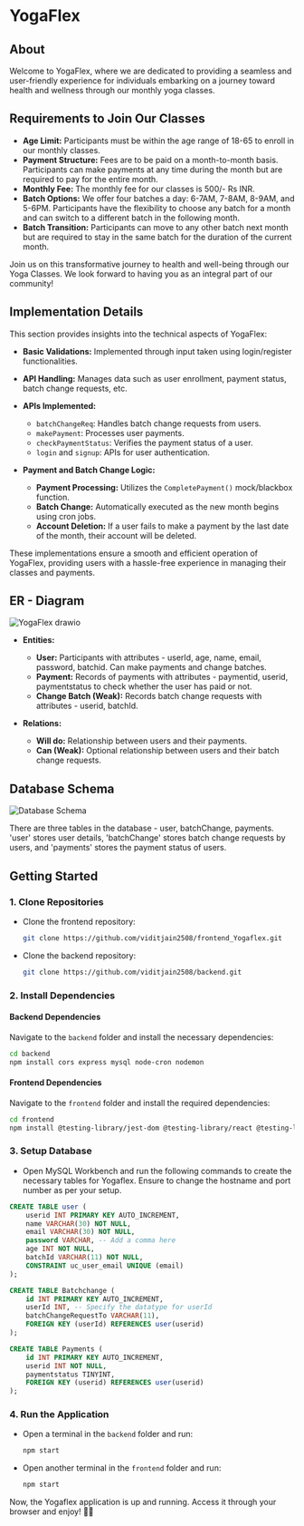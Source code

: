 # **YogaFlex**

## About
Welcome to YogaFlex, where we are dedicated to providing a seamless and user-friendly experience for individuals embarking on a journey toward health and wellness through our monthly yoga classes.

## Requirements to Join Our Classes
- **Age Limit:** Participants must be within the age range of 18-65 to enroll in our monthly classes.
- **Payment Structure:** Fees are to be paid on a month-to-month basis. Participants can make payments at any time during the month but are required to pay for the entire month.
- **Monthly Fee:** The monthly fee for our classes is 500/- Rs INR.
- **Batch Options:** We offer four batches a day: 6-7AM, 7-8AM, 8-9AM, and 5-6PM. Participants have the flexibility to choose any batch for a month and can switch to a different batch in the following month.
- **Batch Transition:** Participants can move to any other batch next month but are required to stay in the same batch for the duration of the current month.

Join us on this transformative journey to health and well-being through our Yoga Classes. We look forward to having you as an integral part of our community!

## Implementation Details

This section provides insights into the technical aspects of YogaFlex:

- **Basic Validations:** Implemented through input taken using login/register functionalities.
- **API Handling:** Manages data such as user enrollment, payment status, batch change requests, etc.
- **APIs Implemented:**
  - `batchChangeReq`: Handles batch change requests from users.
  - `makePayment`: Processes user payments.
  - `checkPaymentStatus`: Verifies the payment status of a user.
  - `login` and `signup`: APIs for user authentication.

- **Payment and Batch Change Logic:**
  - **Payment Processing:** Utilizes the `CompletePayment()` mock/blackbox function.
  - **Batch Change:** Automatically executed as the new month begins using cron jobs.
  - **Account Deletion:** If a user fails to make a payment by the last date of the month, their account will be deleted.

These implementations ensure a smooth and efficient operation of YogaFlex, providing users with a hassle-free experience in managing their classes and payments.

## ER - Diagram

![YogaFlex drawio](https://github.com/viditjain2508/backend/assets/86849539/fb9422b4-3fc1-4c6f-8392-a1a5a443485b)

- **Entities:**
  - **User:** Participants with attributes - userId, age, name, email, password, batchid. Can make payments and change batches.
  - **Payment:** Records of payments with attributes - paymentid, userid, paymentstatus to check whether the user has paid or not.
  - **Change Batch (Weak):** Records batch change requests with attributes - userid, batchId.

- **Relations:**
  - **Will do:** Relationship between users and their payments.
  - **Can (Weak):** Optional relationship between users and their batch change requests.

## Database Schema

![Database Schema](https://github.com/viditjain2508/frontend_Yogaflex/assets/86849539/2de46581-da0c-4479-b491-686290b84ffe)

There are three tables in the database - user, batchChange, payments. 'user' stores user details, 'batchChange' stores batch change requests by users, and 'payments' stores the payment status of users.

## Getting Started

### 1. Clone Repositories

- Clone the frontend repository:
  ```bash
  git clone https://github.com/viditjain2508/frontend_Yogaflex.git
  ```

- Clone the backend repository:
  ```bash
  git clone https://github.com/viditjain2508/backend.git
  ```

### 2. Install Dependencies

#### Backend Dependencies
Navigate to the `backend` folder and install the necessary dependencies:
```bash
cd backend
npm install cors express mysql node-cron nodemon
```

#### Frontend Dependencies
Navigate to the `frontend` folder and install the required dependencies:
```bash
cd frontend
npm install @testing-library/jest-dom @testing-library/react @testing-library/user-event react react-dom react-router-dom react-scripts web-vitals
```

### 3. Setup Database

- Open MySQL Workbench and run the following commands to create the necessary tables for Yogaflex. Ensure to change the hostname and port number as per your setup.

```sql
CREATE TABLE user (
    userid INT PRIMARY KEY AUTO_INCREMENT,
    name VARCHAR(30) NOT NULL,
    email VARCHAR(30) NOT NULL,
    password VARCHAR, -- Add a comma here
    age INT NOT NULL,
    batchId VARCHAR(11) NOT NULL,
    CONSTRAINT uc_user_email UNIQUE (email)
);

CREATE TABLE Batchchange (
    id INT PRIMARY KEY AUTO_INCREMENT,
    userId INT, -- Specify the datatype for userId
    batchChangeRequestTo VARCHAR(11),
    FOREIGN KEY (userId) REFERENCES user(userid)
);

CREATE TABLE Payments (
    id INT PRIMARY KEY AUTO_INCREMENT,
    userid INT NOT NULL,
    paymentstatus TINYINT,
    FOREIGN KEY (userid) REFERENCES user(userid)
);
```

### 4. Run the Application

- Open a terminal in the `backend` folder and run:
  ```bash
  npm start
  ```

- Open another terminal in the `frontend` folder and run:
  ```bash
  npm start
  ```

Now, the Yogaflex application is up and running. Access it through your browser and enjoy! 🧘‍♀

